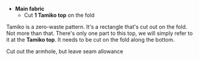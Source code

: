 *   **Main fabric**
    *   Cut **1 Tamiko top** on the fold

Tamiko is a zero-waste pattern. It's a rectangle that's cut out on the fold. Not more than that.
There's only one part to this top, we will simply refer to it at the **Tamiko top**.
It needs to be cut on the fold along the bottom.

<Note>

Cut out the armhole, but leave seam allowance

</Note>
